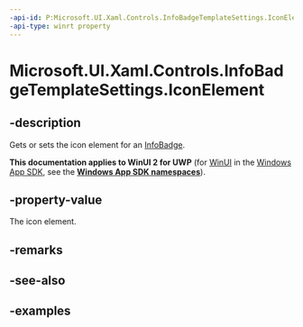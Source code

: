 ```yaml
---
-api-id: P:Microsoft.UI.Xaml.Controls.InfoBadgeTemplateSettings.IconElement
-api-type: winrt property
---
```


# Microsoft.UI.Xaml.Controls.InfoBadgeTemplateSettings.IconElement

<!--
public Windows.UI.Xaml.Controls.IconElement IconElement { get; set; }
-->

## -description

Gets or sets the icon element for an [InfoBadge](infobadge.md).

**This documentation applies to WinUI 2 for UWP** (for [WinUI](/windows/apps/winui/winui3/) in the [Windows App SDK](/windows/apps/windows-app-sdk/), see the **[Windows App SDK namespaces](/windows/windows-app-sdk/api/winrt/)**).

## -property-value

The icon element.

## -remarks

## -see-also

## -examples
